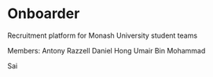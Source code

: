# Onboarder
Recruitment platform for Monash University student teams


Members:
Antony Razzell
Daniel Hong
Umair Bin Mohammad







Sai

